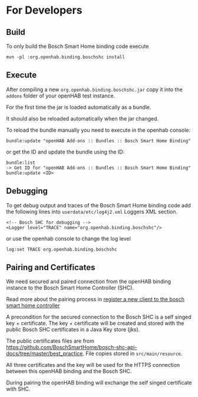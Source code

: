 # For Developers

## Build

To only build the Bosch Smart Home binding code execute

    mvn -pl :org.openhab.binding.boschshc install

## Execute

After compiling a new ``org.openhab.binding.boschshc.jar`` 
copy it into the ``addons`` folder of your openHAB test instance.

For the first time the jar is loaded automatically as a bundle.

It should also be reloaded automatically when the jar changed.

To reload the bundle manually you need to execute in the openhab console:

    bundle:update "openHAB Add-ons :: Bundles :: Bosch Smart Home Binding"
   
or get the ID and update the bundle using the ID:

    bundle:list
    -> Get ID for "openHAB Add-ons :: Bundles :: Bosch Smart Home Binding"
    bundle:update <ID>
    

## Debugging

To get debug output and traces of the Bosch Smart Home binding code
add the following lines into ``userdata/etc/log4j2.xml`` Loggers XML section. 

    <!-- Bosch SHC for debugging -->
	<Logger level="TRACE" name="org.openhab.binding.boschshc"/>

or use the openhab console to change the log level

    log:set TRACE org.openhab.binding.boschshc

## Pairing and  Certificates

We need secured and paired connection from the openHAB binding instance to the Bosch Smart Home Controller (SHC).  

Read more about the pairing process in [register a new client to the bosch smart home controller](https://github.com/BoschSmartHome/bosch-shc-api-docs/tree/master/postman#register-a-new-client-to-the-bosch-smart-home-controller)

A precondition for the secured connection to the Bosch SHC is a self singed key + certificate.
The key + certificate will be created and stored with the public Bosch SHC certificates in a Java Key store (jks).  

The public certificates files are from https://github.com/BoschSmartHome/bosch-shc-api-docs/tree/master/best_practice.
File copies stored in ``src/main/resource``.

All three certificates and the key will be used for the HTTPS connection between
this openHAB binding and the Bosch SHC.

During pairing the openHAB binding will exchange the self singed certificate with SHC.    